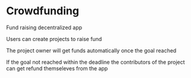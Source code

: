 # Crowdfunding

Fund raising decentralized app

Users can create projects to raise fund

The project owner will get funds automatically once the goal reached

If the goal not reached within the deadline the contributors of the project can get refund themseleves from the app
